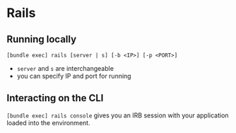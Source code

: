 # Rails

## Running locally

`[bundle exec] rails [server | s] [-b <IP>] [-p <PORT>] `

- `server` and `s` are interchangeable
- you can specify IP and port for running

## Interacting on the CLI

`[bundle exec] rails console` gives you an IRB session with your application loaded into the environment.
